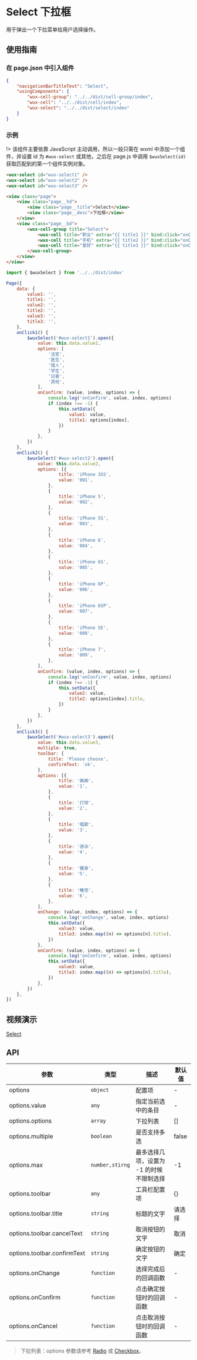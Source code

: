 # Select 下拉框

用于弹出一个下拉菜单给用户选择操作。

## 使用指南

### 在 page.json 中引入组件

```json
{
    "navigationBarTitleText": "Select",
    "usingComponents": {
        "wux-cell-group": "../../dist/cell-group/index",
        "wux-cell": "../../dist/cell/index",
        "wux-select": "../../dist/select/index"
    }
}
```

### 示例

!> 该组件主要依靠 JavaScript 主动调用，所以一般只需在 wxml 中添加一个组件，并设置 id 为 `#wux-select` 或其他，之后在 page.js 中调用 `$wuxSelect(id)` 获取匹配到的第一个组件实例对象。

```html
<wux-select id="wux-select1" />
<wux-select id="wux-select2" />
<wux-select id="wux-select3" />

<view class="page">
    <view class="page__hd">
        <view class="page__title">Select</view>
        <view class="page__desc">下拉框</view>
    </view>
    <view class="page__bd">
        <wux-cell-group title="Select">
            <wux-cell title="职业" extra="{{ title1 }}" bind:click="onClick1"></wux-cell>
            <wux-cell title="手机" extra="{{ title2 }}" bind:click="onClick2"></wux-cell>
            <wux-cell title="爱好" extra="{{ title3 }}" bind:click="onClick3"></wux-cell>
        </wux-cell-group>
    </view>
</view>
```

```js
import { $wuxSelect } from '../../dist/index'

Page({
    data: {
        value1: '',
        title1: '',
        value2: '',
        title2: '',
        value3: '',
        title3: '',
    },
    onClick1() {
        $wuxSelect('#wux-select1').open({
            value: this.data.value1,
            options: [
                '法官',
                '医生',
                '猎人',
                '学生',
                '记者',
                '其他',
            ],
            onConfirm: (value, index, options) => {
                console.log('onConfirm', value, index, options)
                if (index !== -1) {
                    this.setData({
                        value1: value,
                        title1: options[index],
                    })
                }
            },
        })
    },
    onClick2() {
        $wuxSelect('#wux-select2').open({
            value: this.data.value2,
            options: [{
                    title: 'iPhone 3GS',
                    value: '001',
                },
                {
                    title: 'iPhone 5',
                    value: '002',
                },
                {
                    title: 'iPhone 5S',
                    value: '003',
                },
                {
                    title: 'iPhone 6',
                    value: '004',
                },
                {
                    title: 'iPhone 6S',
                    value: '005',
                },
                {
                    title: 'iPhone 6P',
                    value: '006',
                },
                {
                    title: 'iPhone 6SP',
                    value: '007',
                },
                {
                    title: 'iPhone SE',
                    value: '008',
                },
                {
                    title: 'iPhone 7',
                    value: '009',
                },
            ],
            onConfirm: (value, index, options) => {
                console.log('onConfirm', value, index, options)
                if (index !== -1) {
                    this.setData({
                        value2: value,
                        title2: options[index].title,
                    })
                }
            },
        })
    },
    onClick3() {
        $wuxSelect('#wux-select3').open({
            value: this.data.value3,
            multiple: true,
            toolbar: {
                title: 'Please choose',
                confirmText: 'ok',
            },
            options: [{
                    title: '画画',
                    value: '1',
                },
                {
                    title: '打球',
                    value: '2',
                },
                {
                    title: '唱歌',
                    value: '3',
                },
                {
                    title: '游泳',
                    value: '4',
                },
                {
                    title: '健身',
                    value: '5',
                },
                {
                    title: '睡觉',
                    value: '6',
                },
            ],
            onChange: (value, index, options) => {
                console.log('onChange', value, index, options)
                this.setData({
                    value3: value,
                    title3: index.map((n) => options[n].title),
                })
            },
            onConfirm: (value, index, options) => {
                console.log('onConfirm', value, index, options)
                this.setData({
                    value3: value,
                    title3: index.map((n) => options[n].title),
                })
            },
        })
    },
})
```

## 视频演示

[Select](./_media/select.mp4 ':include :type=iframe width=375px height=667px')

## API

| 参数 | 类型 | 描述 | 默认值 |
| --- | --- | --- | --- |
| options | <code>object</code> | 配置项 | - |
| options.value | <code>any</code> | 指定当前选中的条目 | - |
| options.options | <code>array</code> | 下拉列表 | [] |
| options.multiple | <code>boolean</code> | 是否支持多选 | false |
| options.max | <code>number,stirng</code> | 最多选择几项，设置为 -1 的时候不限制选择 | -1 |
| options.toolbar | <code>any</code> | 工具栏配置项 | {} |
| options.toolbar.title | <code>string</code> | 标题的文字 | 请选择 |
| options.toolbar.cancelText | <code>string</code> | 取消按钮的文字 | 取消 |
| options.toolbar.confirmText | <code>string</code> | 确定按钮的文字 | 确定 |
| options.onChange | <code>function</code> | 选择完成后的回调函数 | - |
| options.onConfirm | <code>function</code> | 点击确定按钮时的回调函数 | - |
| options.onCancel | <code>function</code> | 点击取消按钮时的回调函数 | - |

> 下拉列表：options 参数请参考 [Radio](radio.md) 或 [Checkbox](checkbox.md)。